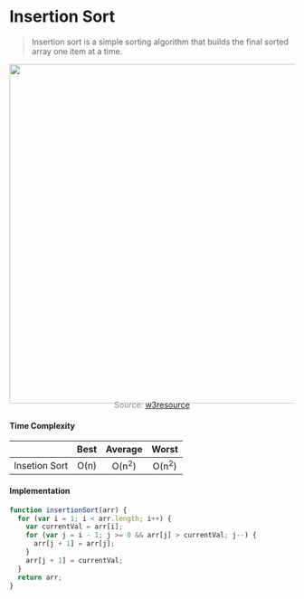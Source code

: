 # Insertion Sort

> Insertion sort is a simple sorting algorithm that builds the final sorted array one item at a time.

<p align="center"><img src="js/sortingAlgorithms/insertionSort/insertionSort.png" width="600px" /></p>

<p style="color: #888888; text-align: center; margin-top: -20px;">Source: <a href="https://www.w3resource.com/csharp-exercises/searching-and-sorting-algorithm/searching-and-sorting-algorithm-exercise-6.php">w3resource</a></p>

#### Time Complexity

|               | Best |     Average      |      Worst       |
| ------------- | :--: | :--------------: | :--------------: |
| Insetion Sort | O(n) | O(n<sup>2</sup>) | O(n<sup>2</sup>) |

#### Implementation

```javascript
function insertionSort(arr) {
  for (var i = 1; i < arr.length; i++) {
    var currentVal = arr[i];
    for (var j = i - 1; j >= 0 && arr[j] > currentVal; j--) {
      arr[j + 1] = arr[j];
    }
    arr[j + 1] = currentVal;
  }
  return arr;
}
```
